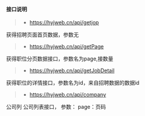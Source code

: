 #### 接口说明

>* https://hyjweb.cn/api/getjop

获得招聘页面首页数据，参数无

>* https://hyjweb.cn/api/getPage

获得职位分页数据接口，参数名为page,接数量

>* https://hyjweb.cn/api/getJobDetail

获得职位的详情接口，参数名为id，来自招聘数据的数据id

>* https://hyjweb.cn/api/company

公司列 公司列表接口， 参数： page：页码
